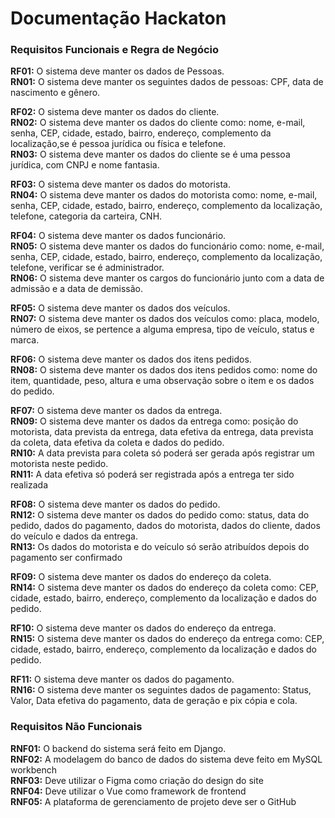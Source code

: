 # Documentação Hackaton
### Requisitos Funcionais e Regra de Negócio
**RF01:** O sistema deve manter os dados de Pessoas. <br>
**RN01:** O sistema deve manter os seguintes dados de pessoas: CPF, data de nascimento e gênero.

**RF02:** O sistema deve manter os dados do cliente. <br>
**RN02:** O sistema deve manter os dados do cliente como: nome, e-mail, senha, CEP, cidade, estado, bairro, endereço, complemento da localização,se é pessoa jurídica ou física e telefone.<br>
**RN03:** O sistema deve manter os dados do cliente se é uma pessoa jurídica, com CNPJ e nome fantasia.

**RF03:** O sistema deve manter os dados do motorista.<br>
**RN04:** O sistema deve manter os dados do motorista como: nome, e-mail, senha, CEP, cidade, estado, bairro, endereço, complemento da localização, telefone, categoria da carteira, CNH.

**RF04:** O sistema deve manter os dados funcionário.<br>
**RN05:** O sistema deve manter os dados do funcionário como: nome, e-mail, senha, CEP, cidade, estado, bairro, endereço, complemento da localização, telefone, verificar se é administrador.<br>
**RN06:** O sistema deve manter os cargos do funcionário junto com a data de admissão e a data de demissão.


**RF05:** O sistema deve manter os dados dos veículos.<br>
**RN07:** O sistema deve manter os dados dos veículos como: placa, modelo, número de eixos, se pertence a alguma empresa, tipo de veículo, status e marca.

**RF06:** O sistema deve manter os dados dos itens pedidos.<br>
**RN08:** O sistema deve manter os dados dos itens pedidos como: nome do item, quantidade, peso, altura e uma observação sobre o item e os dados do pedido.

**RF07:** O sistema deve manter os dados da entrega.<br>
**RN09:** O sistema deve manter os dados da entrega como: posição do motorista, data prevista da entrega, data efetiva da entrega, data prevista da coleta, data efetiva da coleta e dados do pedido.<br>
**RN10:** A data prevista para coleta só poderá ser gerada após registrar um motorista neste pedido.<br>
**RN11:** A data efetiva só poderá ser registrada após a entrega ter sido realizada 

**RF08:** O sistema deve manter os dados do pedido.<br>
**RN12:** O sistema deve manter os dados do pedido como: status, data do pedido, dados do pagamento, dados do motorista, dados do cliente, dados do veículo e dados da entrega.<br>
**RN13:** Os dados do motorista e do veículo só serão atribuídos depois do pagamento ser confirmado

**RF09:** O sistema deve manter os dados do endereço da coleta.<br>
**RN14:** O sistema deve manter os dados do endereço da coleta como: CEP, cidade, estado, bairro, endereço, complemento da localização e dados do pedido.

**RF10:** O sistema deve manter os dados do endereço da entrega.<br>
**RN15:** O sistema deve manter os dados do endereço da entrega como: CEP, cidade, estado, bairro, endereço, complemento da localização e dados do pedido.

**RF11:** O sistema deve manter os dados do pagamento.<br>
**RN16:** O sistema deve manter os seguintes dados de pagamento: Status, Valor, Data efetiva do pagamento, data de geração e pix cópia e cola.

### Requisitos Não Funcionais
**RNF01:** O backend do sistema será feito em Django. <br>
**RNF02:** A modelagem do banco de dados do sistema deve feito em MySQL workbench<br>
**RNF03:** Deve utilizar o Figma como criação do design do site<br>
**RNF04:** Deve utilizar o Vue como framework de frontend<br>
**RNF05:** A plataforma de gerenciamento de projeto deve ser o GitHub<br>
